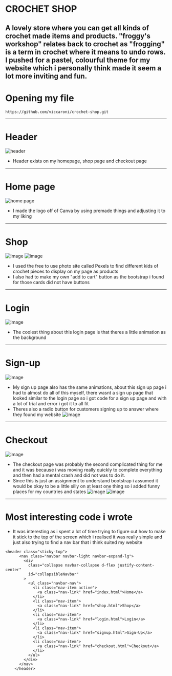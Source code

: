 # CROCHET SHOP
A lovely store where you can get all kinds of crochet made items and products.
"froggy's workshop" relates back to crochet as "frogging" is a term in crochet where it means to undo rows.
I pushed for a pastel, colourful theme for my website which i personally think made it seem a lot more inviting and fun.
---
# Opening my file
```
https://github.com/viccaroni/crochet-shop.git
```
---

# Header
![header](https://user-images.githubusercontent.com/130574380/233564089-28b6c4b7-6bf3-4f3a-ac19-c11ed75bd89a.png)
* Header exists on my homepage, shop page and checkout page
---
# Home page
![home page](https://user-images.githubusercontent.com/130574380/233567100-77b3d637-0a20-462b-b78b-a551ce726bbd.png)
* I made the logo off of Canva by using premade things and adjusting it to my liking
---
# Shop
![image](https://user-images.githubusercontent.com/130574380/233567722-0d6f3b40-40a8-4099-8fc9-cb7395f2c99f.png)
![image](https://user-images.githubusercontent.com/130574380/233567789-3449a10e-9928-43b3-a008-12faf7df7310.png)
* I used the free to use photo site called Pexels to find different kids of crochet pieces to display on my page as products 
* I also had to make my own "add to cart" button as the bootstrap i found for those cards did not have buttons 
---
# Login
![image](https://user-images.githubusercontent.com/130574380/233568431-ec284517-6aff-4f98-9964-700172729dc7.png)
* The coolest thing about this login page is that theres a little animation as the background
---
# Sign-up
![image](https://user-images.githubusercontent.com/130574380/233568631-c8c38764-ee53-4446-afff-8373284bb6a9.png)
* My sign up page also has the same animations, about this sign up page i had to almost do all of this myself, there wasnt a sign up page that looked similar to the login page so i got code for a sign up page and with a lot of trial and error i got it to all fit 
* Theres also a radio button for customers signing up to answer where they found my website
![image](https://user-images.githubusercontent.com/130574380/233570903-d39af581-2fa8-4c77-a6f2-f2c25b25d5c5.png)
---
# Checkout
![image](https://user-images.githubusercontent.com/130574380/233569413-18e7471a-7016-4de7-a11d-36b61b57b30b.png)
* The checkout page was probably the second complicated thing for me and it was because i was moving really quickly to complete everything and then had a mental crash and did not was to do it. 
* Since this is just an assignment to understand bootstrap i assumed it would be okay to be a little silly on at least one thing so i added funny places for my countries and states 
![image](https://user-images.githubusercontent.com/130574380/233570506-bf5d1315-4052-4a7e-ac00-c13ecc9ef33e.png)
![image](https://user-images.githubusercontent.com/130574380/233570640-e4116f87-043f-490b-a509-2427cb744fb0.png)
---
# Most interesting code i wrote
* It was interesting as i spent a lot of time trying to figure out how to make it stick to the top of the screen which i realised it was really simple and just also trying to find a nav bar that i think suited my website
```
<header class="sticky-top">
      <nav class="navbar navbar-light navbar-expand-lg">
        <div
          class="collapse navbar-collapse d-flex justify-content-center"
          id="collapsibleNavbar"
        >
          <ul class="navbar-nav">
            <li class="nav-item active">
              <a class="nav-link" href="index.html">Home</a>
            </li>
            <li class="nav-item">
              <a class="nav-link" href="shop.html">Shop</a>
            </li>
            <li class="nav-item">
              <a class="nav-link" href="login.html">Login</a>
            </li>
            <li class="nav-item">
              <a class="nav-link" href="signup.html">Sign-Up</a>
            </li>
            <li class="nav-item">
              <a class="nav-link" href="checkout.html">Checkout</a>
            </li>
          </ul>
        </div>
      </nav>
    </header>
```
